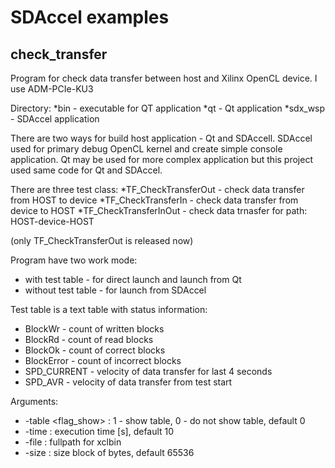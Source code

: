 # SDAccel examples

## check_transfer

Program for check data transfer between host and Xilinx OpenCL device. I use ADM-PCIe-KU3 
  
Directory:
*bin - executable for QT application
*qt  - Qt application
*sdx_wsp - SDAccel application


There are two ways for build host application - Qt and SDAccell.
SDAccel used for primary debug OpenCL kernel and create simple console application.
Qt may be used for more complex application but this project used same code for Qt and SDAccel.

There are three test class:
*TF_CheckTransferOut - check data transfer from HOST to device
*TF_CheckTransferIn  - check data transfer from device to HOST
*TF_CheckTransferInOut - check data trnasfer for path: HOST-device-HOST

(only TF_CheckTransferOut is released now)

Program have two work mode:
* with test table	- for direct launch and launch from Qt 
* without test table	- for launch from SDAccel 

Test table is a text table with status information:
* BlockWr - count of written blocks
* BlockRd - count of read blocks
* BlockOk - count of correct blocks
* BlockError - count of incorrect blocks
* SPD_CURRENT - velocity of data transfer for last 4 seconds
* SPD_AVR - velocity of data transfer from test start

Arguments:
* -table  <flag_show>	: 1 - show table, 0 -	do not show table, default 0
* -time   <time> 	: execution time [s], default 10
* -file	  <fullpath>	: fullpath for xclbin 
* -size   <size>	: size block of bytes, default 65536



